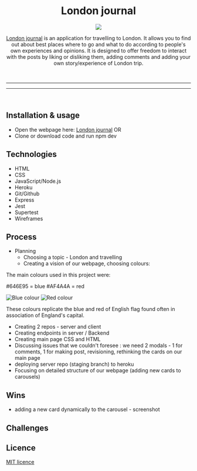 <h1 align="center">London journal</h1>

<p align="center">
<img src="https://i.ibb.co/k0fJSY8/hugo-sousa-1-Z7-QDZq-T2-QQ-verysmall.jpg">
</p>

<div align="center">

[London journal](https://journal-to-end-all-journals.herokuapp.com/) is an application for travelling to London. It allows you to find out about best places where to go and what to do according to people's own experiences and opinions. It is designed to offer freedom to interact with the posts by liking or disliking them, adding comments and adding your own story/experience of London trip.

<br>

</div>

---

---

<br>

## Installation & usage

- Open the webpage here: [London journal](https://journal-to-end-all-journals.herokuapp.com/) OR
- Clone or download code and run npm dev

## Technologies

- HTML
- CSS
- JavaScript/Node.js
- Heroku
- Git/Github
- Express
- Jest
- Supertest
- Wireframes

## Process

- Planning
  - Choosing a topic - London and travelling
  - Creating a vision of our webpage, choosing colours:

The main colours used in this project were:

#646E95 = blue
#AF4A4A = red

![Blue colour](https://i.ibb.co/0C9wcM5/Screenshot-2022-05-17-095516.png)
![Red colour](https://i.ibb.co/vxYKHm1/Screenshot-real-2022-05-17-095719.png)

These colours replicate the blue and red of English flag found often in association of England's capital.

- Creating 2 repos - server and client
- Creating endpoints in server / Backend
- Creating main page CSS and HTML
- Discussing issues that we couldn't foresee : we need 2 modals - 1 for comments, 1 for making post, revisioning, rethinking the cards on our main page
- deploying server repo (staging branch) to heroku
- Focusing on detailed structure of our webpage (adding new cards to carousels)

## Wins

- adding a new card dynamically to the carousel - screenshot

## Challenges

## Licence

[MIT licence](https://opensource.org/licenses/mit-license.php)
